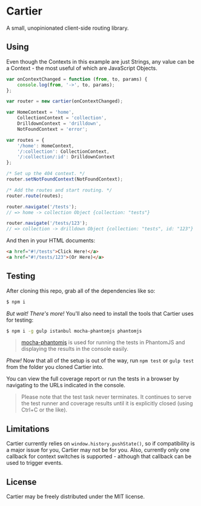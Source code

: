 Cartier
=======
A small, unopinionated client-side routing library.

Using
-----
Even though the Contexts in this example are just Strings, any value can be a Context - the most useful of which are JavaScript Objects.
```js
var onContextChanged = function (from, to, params) {
    console.log(from, '->', to, params);
};

var router = new cartier(onContextChanged);

var HomeContext = 'home',
    CollectionContext = 'collection',
    DrilldownContext = 'drilldown',
    NotFoundContext = 'error';

var routes = {
    '/home': HomeContext,
    '/:collection': CollectionContext,
    '/:collection/:id': DrilldownContext
};

/* Set up the 404 context. */
router.setNotFoundContext(NotFoundContext);

/* Add the routes and start routing. */
router.route(routes);

router.navigate('/tests');
// => home -> collection Object {collection: "tests"}

router.navigate('/tests/123');
// => collection -> drilldown Object {collection: "tests", id: "123"}
```

And then in your HTML documents:
```html
<a href="#!/tests">Click Here!</a>
<a href="#!/tests/123">(Or Here)</a>
```

Testing
-------
After cloning this repo, grab all of the dependencies like so:
```sh
$ npm i
```

*But wait! There's more!*
You'll also need to install the tools that Cartier uses for testing:
```sh
$ npm i -g gulp istanbul mocha-phantomjs phantomjs
```
> [mocha-phantomjs](https://github.com/metaskills/mocha-phantomjs) is used for running the tests in PhantomJS and displaying the results in the console easily.

*Phew!*
Now that all of the setup is out of the way, run `npm test` or `gulp test` from the folder you cloned Cartier into.

You can view the full coverage report or run the tests in a browser by navigating to the URLs indicated in the console.

> Please note that the test task never terminates. It continues to serve the test runner and coverage results until it is explicitly closed (using Ctrl+C or the like).

Limitations
-----------
Cartier currently relies on `window.history.pushState()`, so if compatibility is a major issue for you, Cartier may not be for you.
Also, currently only one callback for context switches is supported - although that callback can be used to trigger events.

License
-------
Cartier may be freely distributed under the MIT license.
